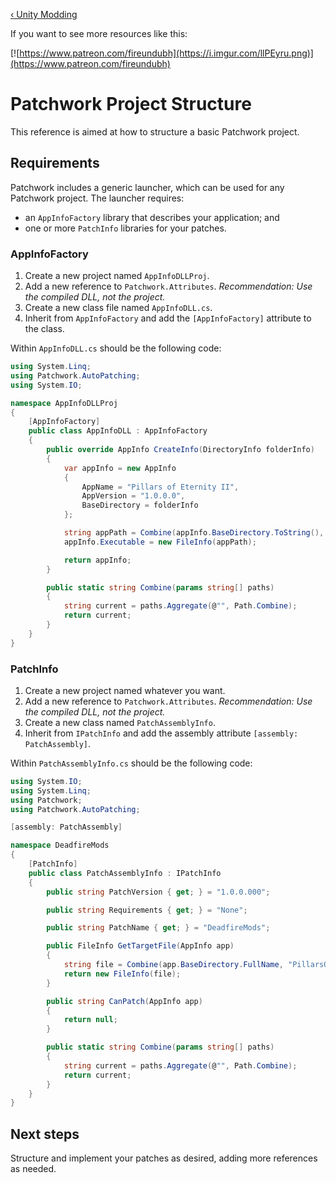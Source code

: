 <!-- TITLE: Patchwork Project Structure -->

[&lsaquo; Unity Modding](/unity)

If you want to see more resources like this:

[![https://www.patreon.com/fireundubh](https://i.imgur.com/llPEyru.png)](https://www.patreon.com/fireundubh)

# Patchwork Project Structure
This reference is aimed at how to structure a basic Patchwork project.

## Requirements

Patchwork includes a generic launcher, which can be used for any Patchwork project. The launcher requires:

* an `AppInfoFactory` library that describes your application; and
* one or more `PatchInfo` libraries for your patches.

### AppInfoFactory

1. Create a new project named `AppInfoDLLProj`.
2. Add a new reference to `Patchwork.Attributes`. _Recommendation: Use the compiled DLL, not the project._
3. Create a new class file named `AppInfoDLL.cs`.
4. Inherit from `AppInfoFactory` and add the `[AppInfoFactory]` attribute to the class.

Within `AppInfoDLL.cs` should be the following code:

```csharp
using System.Linq;
using Patchwork.AutoPatching;
using System.IO;

namespace AppInfoDLLProj
{
	[AppInfoFactory]
	public class AppInfoDLL : AppInfoFactory
	{
		public override AppInfo CreateInfo(DirectoryInfo folderInfo)
		{
			var appInfo = new AppInfo
			{
				AppName = "Pillars of Eternity II",
				AppVersion = "1.0.0.0",
				BaseDirectory = folderInfo
			};

			string appPath = Combine(appInfo.BaseDirectory.ToString(), "PillarsOfEternityII.exe");
			appInfo.Executable = new FileInfo(appPath);

			return appInfo;
		}

		public static string Combine(params string[] paths)
		{
			string current = paths.Aggregate(@"", Path.Combine);
			return current;
		}
	}
}
```

### PatchInfo

1. Create a new project named whatever you want.
2. Add a new reference to `Patchwork.Attributes`. _Recommendation: Use the compiled DLL, not the project._
3. Create a new class named `PatchAssemblyInfo`.
4. Inherit from `IPatchInfo` and add the assembly attribute `[assembly: PatchAssembly]`.

Within `PatchAssemblyInfo.cs` should be the following code:

```csharp
using System.IO;
using System.Linq;
using Patchwork;
using Patchwork.AutoPatching;

[assembly: PatchAssembly]

namespace DeadfireMods
{
	[PatchInfo]
	public class PatchAssemblyInfo : IPatchInfo
	{
		public string PatchVersion { get; } = "1.0.0.000";

		public string Requirements { get; } = "None";

		public string PatchName { get; } = "DeadfireMods";

		public FileInfo GetTargetFile(AppInfo app)
		{
			string file = Combine(app.BaseDirectory.FullName, "PillarsOfEternityII_Data", "Managed", "Assembly-CSharp.dll");
			return new FileInfo(file);
		}

		public string CanPatch(AppInfo app)
		{
			return null;
		}

		public static string Combine(params string[] paths)
		{
			string current = paths.Aggregate(@"", Path.Combine);
			return current;
		}
	}
}
```

## Next steps

Structure and implement your patches as desired, adding more references as needed.